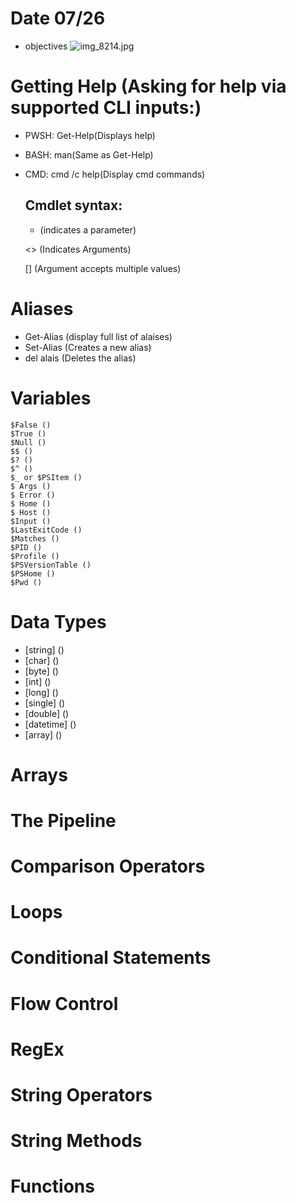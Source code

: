 # Date 07/26
  - objectives
![img_8214.jpg](https://github.com/user-attachments/assets/aa39370b-d107-4e8a-9326-4496d911012e)


# Getting Help (Asking for help via supported CLI inputs:)
  - PWSH: Get-Help(Displays help)
  - BASH: man(Same as Get-Help)
  - CMD: cmd /c help(Display cmd commands)

    ## Cmdlet syntax:
    - (indicates a parameter)

    <> (Indicates Arguments)

    [] (Argument accepts multiple values)

# Aliases
  - Get-Alias (display full list of alaises)
  - Set-Alias (Creates a new alias)
  - del alais (Deletes the alias)
  
# Variables
    $False ()
    $True ()
    $Null ()
    $$ ()
    $? ()
    $^ ()
    $_ or $PSItem ()
    $ Args ()
    $ Error ()
    $ Home ()
    $ Host ()
    $Input ()
    $LastExitCode ()
    $Matches ()
    $PID ()
    $Profile ()
    $PSVersionTable ()
    $PSHome ()
    $Pwd ()
    

# Data Types
  - [string] ()
  - [char] ()
  - [byte] ()
  - [int] ()
  - [long] () 
  - [single] ()
  - [double] ()
  - [datetime] ()
  - [array] ()
  
# Arrays

# The Pipeline
# Comparison Operators
# Loops
# Conditional Statements
# Flow Control
# RegEx
# String Operators
# String Methods
# Functions
